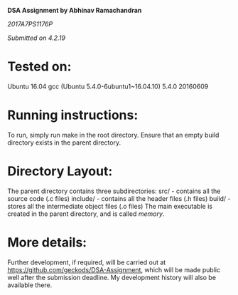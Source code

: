 **DSA Assignment by Abhinav Ramachandran**

*2017A7PS1176P*

*Submitted on 4.2.19*

# Tested on:
Ubuntu 16.04
gcc (Ubuntu 5.4.0-6ubuntu1~16.04.10) 5.4.0 20160609

# Running instructions:
To run, simply run make in the root directory.
Ensure that an empty build directory exists in the parent directory.

# Directory Layout:
The parent directory contains three subdirectories:
src/ - contains all the source code (.c files)
include/ - contains all the header files (.h files)
build/ - stores all the intermediate object files (.o files)
The main executable is created in the parent directory, and is called *memory*.

# More details:
Further development, if required, will be carried out at https://github.com/geckods/DSA-Assignment, which will be made public well after the submission deadline. My development history will also be available there.
